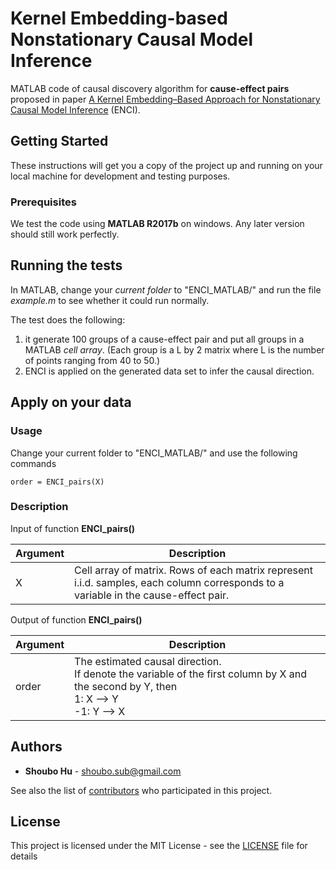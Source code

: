 # Kernel Embedding-based Nonstationary Causal Model Inference

MATLAB code of causal discovery algorithm for **cause-effect pairs** proposed in paper [A Kernel Embedding–Based Approach for Nonstationary Causal Model Inference](https://www.mitpressjournals.org/doi/abs/10.1162/neco_a_01064) (ENCI).

## Getting Started

These instructions will get you a copy of the project up and running on your local machine for development and testing purposes.

### Prerequisites

We test the code using **MATLAB R2017b** on windows. Any later version should still work perfectly.

## Running the tests

In MATLAB, change your *current folder* to "ENCI_MATLAB/" and run the file *example.m* to see whether it could run normally.

The test does the following:
1. it generate 100 groups of a cause-effect pair and put all groups in a MATLAB *cell array*.
(Each group is a L by 2 matrix where L is the number of points ranging from 40 to 50.)
2. ENCI is applied on the generated data set to infer the causal direction.

## Apply on your data

### Usage

Change your current folder to "ENCI_MATLAB/" and use the following commands

```
order = ENCI_pairs(X)
```

### Description

Input of function **ENCI_pairs()**

| Argument  | Description  |
|---|---|
|X | Cell array of matrix. Rows of each matrix represent i.i.d. samples, each column corresponds to a variable in the cause-effect pair.|

Output of function **ENCI_pairs()**

| Argument  | Description  |
|---|---|
|order | The estimated causal direction.<br/>If denote the variable of the first column by X and the second by Y, then <br/>1:  X --> Y <br/>-1: Y --> X|

## Authors

* **Shoubo Hu** - shoubo.sub@gmail.com

See also the list of [contributors](https://github.com/amber0309/ENCI_graph/contributors) who participated in this project.

## License

This project is licensed under the MIT License - see the [LICENSE](LICENSE) file for details

